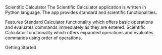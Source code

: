 Scientific Calculator
The Scientific Calculator application is written in Python language. The app provides standard and scientific
functionalities.

Features
    Standard Calculator functionality which offers basic operations and evaluates commands immediately as they are entered.
    Scientific Calculator functionality which offers expanded operations and evaluates commands using order of operations.

Getting Started
